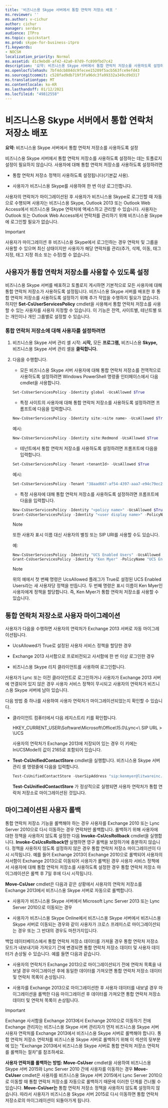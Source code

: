 ```yaml
---
title: '비즈니스용 Skype 서버에서 통합 연락처 저장소 배포 '
ms.reviewer: ''
ms.author: v-cichur
author: cichur
manager: serdars
audience: ITPro
ms.topic: quickstart
ms.prod: skype-for-business-itpro
f1.keywords:
- NOCSH
localization_priority: Normal
ms.assetid: d1c9ebd8-af42-42a0-87d9-fc899fbd7c42
description: '요약: 비즈니스용 Skype 서버에서 통합 연락처 저장소를 사용하도록 설정하는 것입니다.'
ms.openlocfilehash: 7bf4dcb884dc9fecee15209f5acb563fce9efd43
ms.sourcegitcommit: c528fad9db719f3fa96dc3fa99332a349cd9d317
ms.translationtype: MT
ms.contentlocale: ko-KR
ms.lasthandoff: 01/12/2021
ms.locfileid: "49812558"
---
```

# <a name="deploy-unified-contact-store-in-skype-for-business-server"></a>비즈니스용 Skype 서버에서 통합 연락처 저장소 배포
 
**요약:** 비즈니스용 Skype 서버에서 통합 연락처 저장소를 사용하도록 설정
  
비즈니스용 Skype 서버에서 통합 연락처 저장소를 사용하도록 설정하는 데는 토폴로지 설정이 필요하지 않습니다. 사용자에 대해 통합 연락처 저장소를 사용하도록 설정하려면
  
- 통합 연락처 저장소 정책이 사용하도록 설정됩니다(기본값 사용).
    
- 사용자가 비즈니스용 Skype를 사용하여 한 번 이상 로그인합니다.
    
사용자의 연락처가 마이그레이션된 후 사용자가 비즈니스용 Skype로 로그인할 때 자동으로 수행되며 사용자는 비즈니스용 Skype, Outlook 2013 또는 Outlook Web Access에서 비즈니스용 Skype 연락처에 액세스하고 관리할 수 있습니다. 사용자는 Outlook 또는 Outlook Web Access에서 연락처를 관리하기 위해 비즈니스용 Skype에 로그인할 필요가 없습니다.
  
> [!IMPORTANT]
> 사용자가 마이그레이션 후 비즈니스용 Skype에서 로그인하는 경우 연락처 및 그룹을 사용할 수 있으며 최신 상태이지만 사용자가 해당 연락처를 관리(추가, 삭제, 이동, 태그 지정, 태그 지정 취소 또는 수정)할 수 없습니다. 
  
## <a name="enable-users-for-unified-contact-store"></a>사용자가 통합 연락처 저장소를 사용할 수 있도록 설정

비즈니스용 Skype 서버를 배포하고 토폴로지 게시하면 기본적으로 모든 사용자에 대해 통합 연락처 저장소가 사용하도록 설정됩니다. 비즈니스용 Skype 서버를 배포한 후 통합 연락처 저장소를 사용하도록 설정하기 위해 추가 작업을 수행하지 필요가 없습니다. 하지만 **Set-CsUserServicesPolicy** cmdlet을 사용해서 통합 연락처 저장소를 사용할 수 있는 사용자를 사용자 지정할 수 있습니다. 이 기능은 전역, 사이트별, 테넌트별 또는 개인이나 개인 그룹별로 설정할 수 있습니다.
  
### <a name="to-enable-users-for-unified-contact-store"></a>통합 연락처 저장소에 대해 사용자를 설정하려면

1. 비즈니스용 Skype 서버 관리 셸 시작: **시작,** 모든 **프로그램,** 비즈니스용 **Skype,** 비즈니스용 Skype 서버 관리 셸을 **클릭합니다.**
    
2. 다음을 수행합니다.
    
   - 모든 비즈니스용 Skype 서버 사용자에 대해 통합 연락처 저장소를 전역적으로 사용하도록 설정하려면 Windows PowerShell 명령줄 인터페이스에서 다음 cmdlet을 사용합니다.
    
   ```powershell
   Set-CsUserServicesPolicy -Identity global -UcsAllowed $True
   ```

   - 특정 사이트의 사용자에 대해 통합 연락처 저장소를 사용하도록 설정하려면 프롬프트에 다음을 입력합니다.
    
   ```powershell
   New-CsUserServicesPolicy -Identity site:<site name> -UcsAllowed $True
   ```

   예시:
    
   ```powershell
   New-CsUserServicesPolicy -Identity site:Redmond -UcsAllowed $True
   ```

   - 테넌트에서 통합 연락처 저장소를 사용하도록 설정하려면 프롬프트에 다음을 입력합니다.
    
   ```powershell
   Set-CsUserServicesPolicy -Tenant <tenantId> -UcsAllowed $True
   ```

   예시:
    
   ```powershell
   Set-CsUserServicesPolicy -Tenant "38aad667-af54-4397-aaa7-e94c79ec2308" -UcsAllowed $True
   ```

   - 특정 사용자에 대해 통합 연락처 저장소를 사용하도록 설정하려면 프롬프트에 다음을 입력합니다.
    
   ```powershell
   New-CsUserServicesPolicy -Identity "<policy name>" -UcsAllowed $True
   Grant-CsUserServicesPolicy -Identity "<user display name>" -PolicyName <"policy name">
   ```

    > [!NOTE]
    > 또한 사용자 표시 이름 대신 사용자의 별칭 또는 SIP URI를 사용할 수도 있습니다. 
  
    예:
    
   ```powershell
   New-CsUserServicesPolicy -Identity "UCS Enabled Users" -UcsAllowed $True
   Grant-CsUserServicesPolicy -Identity "Ken Myer" -PolicyName "UCS Enabled Users"
   ```

    > [!NOTE]
    > 위의 예에서 첫 번째 명령은 UcsAllowed 플래그가 True로 설정된 UCS Enabled Users라는 새 사용자당 정책을 만듭니다. 두 번째 명령은 표시 이름이 Ken Myer인 사용자에게 정책을 할당합니다. 즉, Ken Myer가 통합 연락처 저장소를 사용할 수 있습니다.
  
## <a name="migrate-users-to-unified-contact-store"></a>통합 연락처 저장소로 사용자 마이그레이션

사용자가 다음을 수행하면 사용자의 연락처가 Exchange 2013 서버로 자동 마이그레이션됩니다.
  
- UcsAllowed가 True로 설정된 사용자 서비스 정책을 할당한 경우
    
- Exchange 2013 사서함으로 프로비전되고 사서함에 한 번 이상 로그인한 경우
    
- 비즈니스용 Skype 리치 클라이언트를 사용하여 로그인합니다.
    
사용자가 Lync 또는 이전 클라이언트로 로그인하거나 사용자가 Exchange 2013 서버에 연결되어 있지 않은 경우 사용자 서비스 정책이 무시되고 사용자의 연락처가 비즈니스용 Skype 서버에 남아 있습니다.
  
다음 방법 중 하나를 사용하여 사용자 연락처가 마이그레이션되었는지 확인할 수 있습니다. 
  
- 클라이언트 컴퓨터에서 다음 레지스트리 키를 확인합니다.
    
    HKEY_CURRENT_USER\Software\Microsoft\Office\15.0\Lync<\\ SIP URL \> \UCS
    
    사용자의 연락처가 Exchange 2013에 저장되어 있는 경우 이 키에는 InUCSMode의 값이 2165로 포함되어 있습니다.
    
- **Test-CsUnifiedContactStore** cmdlet을 실행합니다. 비즈니스용 Skype 서버 관리 셸 명령줄에 다음을 입력합니다.
    
  ```powershell
  Test-CsUnifiedContactStore -UserSipAddress "sip:kenmyer@litwareinc.com" -TargetFqdn "atl-cs-001.litwareinc.com"
  ```

    **Test-CsUnifiedContactStore** 가 정상적으로 실행되면 사용자 연락처가 통합 연락처 저장소로 마이그레이션된 것입니다.
    
## <a name="roll-back-migrated-users"></a>마이그레이션된 사용자 롤백

통합 연락처 저장소 기능을 롤백해야 하는 경우 사용자를 Exchange 2010 또는 Lync Server 2010으로 다시 이동하는 경우 연락처만 롤백합니다. 롤백하기 위해 사용자에 대한 정책을 사용하지 않도록 설정한 다음 **Invoke-CsUcsRollback** cmdlet을 실행합니다. **Invoke-CsUcsRollback만** 실행하면 영구 롤백을 보장하기에 충분하지 않습니다. 정책을 사용하지 않도록 설정하지 않은 경우 통합 연락처 저장소 마이그레이션이 다시 시작됩니다. 예를 들어 Exchange 2013이 Exchange 2010으로 롤백되어 사용자의 사서함이 Exchange 2013으로 이동되어 사용자가 롤백된 경우 사용자 서비스 정책에서 사용자에 대해 통합 연락처 저장소를 사용하도록 설정한 경우 통합 연락처 저장소 마이그레이션은 롤백 후 7일 후에 다시 시작됩니다.
  
**Move-CsUser** cmdlet은 다음과 같은 상황에서 사용자의 연락처 저장소를 Exchange 2013에서 비즈니스용 Skype 서버로 자동으로 롤백합니다.
  
- 사용자가 비즈니스용 Skype 서버에서 Microsoft Lync Server 2013 또는 Lync Server 2010으로 이동되는 경우 
    
- 사용자가 비즈니스용 Skype Online에서 비즈니스용 Skype 서버에서 비즈니스용 Skype 서버로 이동되는 경우와 같이 사용자가 크로스 프레미스로 마이그레이션되는 경우 또는 그 반대의 경우도 마찬가지입니다.
    
백업 데이터베이스에서 통합 연락처 저장소 데이터를 가져올 경우 통합 연락처 저장소 모드가 내보내기와 가져오기 간에 변경되면 통합 연락처 저장소 데이터 및 사용자 데이터가 손상될 수 있습니다. 예를 들면 다음과 같습니다.
  
- 사용자의 연락처가 Exchange 2013으로 마이그레이션되기 전에 연락처 목록을 내보낼 경우 마이그레이션 후에 동일한 데이터를 가져오면 통합 연락처 저장소 데이터 및 연락처 목록이 손상됩니다.
    
- 사용자를 Exchange 2013으로 마이그레이션한 후 사용자 데이터를 내보낼 경우 마이그레이션을 롤백한 다음 마이그레이션 후 데이터를 가져오면 통합 연락처 저장소 데이터 및 연락처 목록이 손상됩니다.
    
> [!IMPORTANT]
> Exchange 사서함을 Exchange 2013에서 Exchange 2010으로 이동하기 전에 Exchange 관리자는 비즈니스용 Skype 서버 관리자가 먼저 비즈니스용 Skype 서버 사용자 연락처를 Exchange 2013에서 비즈니스용 Skype 서버로 롤백해야 합니다. 통합 연락처 저장소 연락처를 비즈니스용 Skype 서버로 롤백하기 위해 이 섹션의 뒷부분에 있는 "Exchange 2013에서 비즈니스용 Skype 서버로 통합 연락처 저장소 연락처를 롤백하는 절차"를 참조하세요. 
  
 **사용자 연락처를 롤백하는 방법:** **Move-CsUser** cmdlet을 사용하여 비즈니스용 Skype 서버 2015와 Lync Server 2010 간에 사용자를 이동하는 경우 **Move-CsUser** cmdlet은 사용자를 비즈니스용 Skype 서버 2015에서 Lync Server 2010으로 이동할 때 통합 연락처 저장소를 자동으로 롤백하기 때문에 이러한 단계를 건너뛸 수 있습니다. **Move-CsUser는** 통합 연락처 저장소 정책을 사용하지 않도록 설정하지 않습니다. 따라서 사용자가 비즈니스용 Skype 서버 2015로 다시 이동하면 통합 연락처 저장소로의 마이그레이션이 되돌아가게 됩니다.
  

